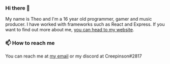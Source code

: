 ### Hi there 👋
My name is Theo and I'm a 16 year old programmer, gamer and music producer. 
I have worked with frameworks such as React and Express.
If you want to find out more about me, [you can head to my website](https://theoparis.com/about).

### 📫 How to reach me 
You can reach me at [my email](mailto:theo@throw-out-error.dev) or my discord at Creepinson#2817

<!--
**creepinson/creepinson** is a ✨ _special_ ✨ repository because its `README.md` (this file) appears on your GitHub profile.

Here are some ideas to get you started:

- 🔭 I’m currently working on ...
- 🌱 I’m currently learning ...
- 👯 I’m looking to collaborate on ...
- 🤔 I’m looking for help with ...
- 💬 Ask me about ...
- 📫 How to reach me: ...
- 😄 Pronouns: ...
- ⚡ Fun fact: ...
-->
